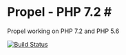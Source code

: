 # Propel - PHP 7.2 #

Propel working on PHP 7.2 and PHP 5.6

[![Build Status](https://secure.travis-ci.org/SEOshop/Propel.png?branch=master)](http://travis-ci.org/SEOshop/Propel)

